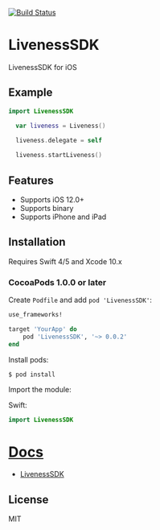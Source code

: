 
[![Build Status]()](https://img.shields.io/cocoapods/p/LivenessSDK)

# LivenessSDK
LivenessSDK for iOS

## Example
```swift
import LivenessSDK

  var liveness = Liveness()

  liveness.delegate = self
 
  liveness.startLiveness()

```



## Features
- Supports iOS 12.0+
- Supports binary
- Supports iPhone and iPad


## Installation
Requires Swift 4/5 and Xcode 10.x

### CocoaPods 1.0.0 or later
Create `Podfile` and add `pod 'LivenessSDK'`:

```ruby
use_frameworks!

target 'YourApp' do
    pod 'LivenessSDK', '~> 0.0.2'
end
```

Install pods:

```
$ pod install
```

Import the module:

Swift:
```swift
import LivenessSDK
```




# [Docs](https://nuclearace.github.io/LivenessSDK/index.html)

- [LivenessSDK](https://nuclearace.github.io/LivenessSDK/Classes/LivenessSDK.html)

## License
MIT
